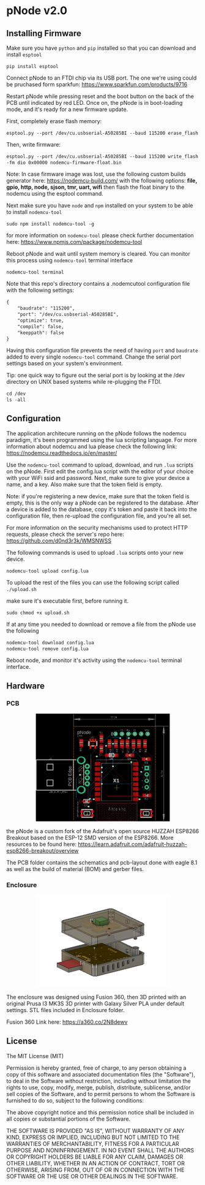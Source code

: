 # pNode v2.0
## Installing Firmware
Make sure you have ```python``` and ```pip``` installed so that you can download and install ```esptool```
```
pip install esptool
```
Connect pNode to an FTDI chip via its USB port. The one we're using could be pruchased form sparkfun: https://www.sparkfun.com/products/9716

Restart pNode while pressing reset and the boot button on the back of the PCB until indicated by red LED. Once on, the pNode is in boot-loading mode, and it's ready for a new firmware update.

First, completely erase flash memory:
```
esptool.py --port /dev/cu.usbserial-A50285BI --baud 115200 erase_flash
```

Then, write firmware:

```
esptool.py --port /dev/cu.usbserial-A50285BI --baud 115200 write_flash -fm dio 0x00000 nodemcu-firmware-float.bin
```

Note: In case firmware image was lost, use the following custom builds generator here: https://nodemcu-build.com/ with the following options: **file, gpio, http, node, sjson, tmr, uart, wifi**
then flash the float binary to the nodemcu using the esptool command.

Next make sure you have ```node``` and ```npm``` installed on your system to be able to install ```nodemcu-tool```

```
sudo npm install nodemcu-tool -g
```

for more information on ```nodemcu-tool``` please check further documentation here: https://www.npmjs.com/package/nodemcu-tool

Reboot pNode and wait until system memory is cleared. You can monitor this process using ```nodemcu-tool``` terminal interface

```
nodemcu-tool terminal
```

Note that this repo's directory contains a .nodemcutool configuration file with the following settings:

```
{
    "baudrate": "115200",
    "port": "/dev/cu.usbserial-A50285BI",
    "optimize": true,
    "compile": false,
    "keeppath": false
}
```

Having this configuration file prevents the need of having ```port``` and ```baudrate``` added to every single ```nodemcu-tool``` command. Change the serial port settings based on your system's environment.

Tip: one quick way to figure out the serial port is by looking at the /dev directory on UNIX based systems while re-plugging the FTDI.

```
cd /dev
ls -all
```

## Configuration

The application architecure running on the pNode follows the nodemcu paradigm, it's been programmed using the lua scripting language. For more information about nodemcu and lua please check the following link: https://nodemcu.readthedocs.io/en/master/

Use the ```nodemcu-tool``` command to upload, download, and run ```.lua``` scripts on the pNode. First edit the config.lua script with the editor of your choice with your WiFi ssid and password. Next, make sure to give your device a name, and a key. Also make sure that the token field is empty.

Note: if you're registering a new device, make sure that the token field is empty, this is the only way a pNode can be registered to the database. After a device is added to the database, copy it's token and paste it back into the configuration file, then re-upload the configuration file, and you're all set.

For more information on the security mechanisms used to protect HTTP requests, please check the server's repo here: https://github.com/d0nd3r3k/WMSNWSS

The following commands is used to upload ```.lua``` scripts onto your new device.

```
nodemcu-tool upload config.lua
```

To upload the rest of the files you can use the following script called ```./upload.sh```

make sure it's executable first, before running it.
```
sudo chmod +x upload.sh
```
If at any time you needed to download or remove a file from the pNode use the following

```
nodemcu-tool download config.lua
nodemcu-tool remove config.lua
```

Reboot node, and monitor it's activity using the ```nodemcu-tool``` terminal interface.

## Hardware

### PCB

<p align="center">
  <img src="images/pNode-board.png" width="350" title="pNode Board - Eagle CAD 8.1">
</p>

the pNode is a custom fork of the Adafruit's open source HUZZAH ESP8266 Breakout based on the ESP-12 SMD version of the ESP8266. More resources to be found here: https://learn.adafruit.com/adafruit-huzzah-esp8266-breakout/overview

The PCB folder contains the schematics and pcb-layout done with eagle 8.1 as well as the build of material (BOM) and gerber files.

### Enclosure

<p align="center">
  <img src="images/pNode-Enclosure.png" width="350" title="pNode Enclosure - Fusion 360">
</p>

The enclosure was designed using Fusion 360, then 3D printed with an original Prusa I3
MK3S 3D printer with  Galaxy Silver PLA under default settings. STL files included in Enclosure folder.

Fusion 360 Link here: https://a360.co/2N8dewv

## License

The MIT License (MIT)

Permission is hereby granted, free of charge, to any person obtaining a copy of this software and associated documentation files (the "Software"), to deal in the Software without restriction, including without limitation the rights to use, copy, modify, merge, publish, distribute, sublicense, and/or sell copies of the Software, and to permit persons to whom the Software is furnished to do so, subject to the following conditions:

The above copyright notice and this permission notice shall be included in all copies or substantial portions of the Software.

THE SOFTWARE IS PROVIDED "AS IS", WITHOUT WARRANTY OF ANY KIND, EXPRESS OR IMPLIED, INCLUDING BUT NOT LIMITED TO THE WARRANTIES OF MERCHANTABILITY, FITNESS FOR A PARTICULAR PURPOSE AND NONINFRINGEMENT. IN NO EVENT SHALL THE AUTHORS OR COPYRIGHT HOLDERS BE LIABLE FOR ANY CLAIM, DAMAGES OR OTHER LIABILITY, WHETHER IN AN ACTION OF CONTRACT, TORT OR OTHERWISE, ARISING FROM, OUT OF OR IN CONNECTION WITH THE SOFTWARE OR THE USE OR OTHER DEALINGS IN THE SOFTWARE.

